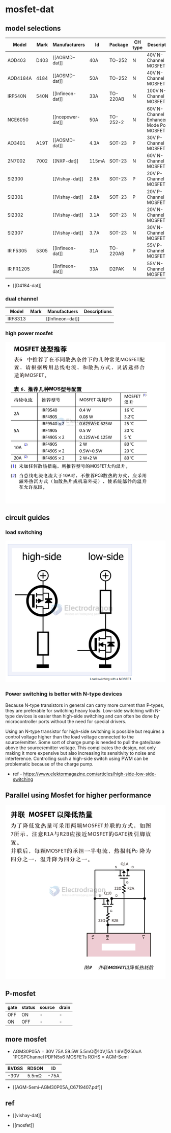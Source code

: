 
# mosfet-dat



## model selections 


| Model     | Mark | Manufacturers    | Id    | Package  | CH type | Descriptions                                |
| --------- | ---- | ---------------- | ----- | -------- | ------- | ------------------------------------------- |
| AOD403    | D403 | [[AOSMD-dat]]    | 40A   | TO-252   | N       | 40V N-Channel MOSFET                        |
| AOD4184A  | 4184 | [[AOSMD-dat]]    | 50A   | TO-252   | N       | 40V N-Channel MOSFET                        |
| IRF540N   | 540N | [[Infineon-dat]] | 33A   | TO-220AB | N       | 100V N-Channel MOSFET                       |
| NCE6050   |      | [[ncepower-dat]] | 50A   | TO-252-2 | N       | 60V N-Channel Enhancement Mode Power MOSFET |
| AO3401    | A19T | [[AOSMD-dat]]    | 4.3A  | SOT-23   | P       | 30V P-Channel MOSFET                        |
| 2N7002    | 7002 | [[NXP-dat]]      | 115mA | SOT-23   | N       | 60V N-Channel MOSFET                        |
| SI2300    |      | [[Vishay-dat]]   | 2.8A  | SOT-23   | P       | 20V P-Channel MOSFET                        |
| SI2301    |      | [[Vishay-dat]]   | 2.8A  | SOT-23   | P       | 20V P-Channel MOSFET                        |
| SI2302    |      | [[Vishay-dat]]   | 3.1A  | SOT-23   | N       | 20V N-Channel MOSFET                        |
| SI2307    |      | [[Vishay-dat]]   | 3.7A  | SOT-23   | N       | 30V N-Channel MOSFET                        |
| IR F5305  | 5305 | [[Infineon-dat]] | 31A   | TO-220AB | P       | 55V P-Channel MOSFET                        |
| IR FR1205 |      | [[Infineon-dat]] | 33A   | D2PAK    | N       | 55V N-Channel MOSFET                        |



- [[D4184-dat]]


### dual channel 

| Model   | Mark | Manufactuers     | Descriptions |
| ------- | ---- | ---------------- | ------------ |
| IRF8313 |      | [[Infineon-dat]] |


### high power mosfet 

![](2024-08-28-14-43-36.png)


## circuit guides 


### load switching 

![](2024-10-06-15-13-53.png)

### Power switching is better with N-type devices

Because N-type transistors in general can carry more current than P-types, they are preferable for switching heavy loads. Low-side switching with N-type devices is easier than high-side switching and can often be done by microcontroller ports without the need for special drivers. 

Using an N-type transistor for high-side switching is possible but requires a control voltage higher than the load voltage connected to the source/emitter. Some sort of charge pump is needed to pull the gate/base above the source/emitter voltage. This complicates the design, not only making it more expensive but also increasing its sensitivity to noise and interference. Controlling such a high-side switch using PWM can be problematic because of the charge pump.

- ref - https://www.elektormagazine.com/articles/high-side-low-side-switching




## Parallel using Mosfet for higher performance 

![](2024-08-28-14-44-40.png)


## P-mosfet 

| gate | status | source | drain |
| ---- | ------ | ------ | ----- |
| OFF  | ON     | -      | -     |
| ON   | OFF    | -      | -     |



## more mosfet 

- AGM30P05A = 30V 75A 59.5W 5.5mΩ@10V,15A 1.6V@250uA 1PCSPChannel PDFN5x6 MOSFETs ROHS = AGM-Semi

| BVDSS | RDSON | ID   |
| ----- | ----- | ---- |
| -30V  | 5.5mΩ | -75A |

- [[AGM-Semi-AGM30P05A_C6719407.pdf]]




## ref 

- [[vishay-dat]]

- [[mosfet]]